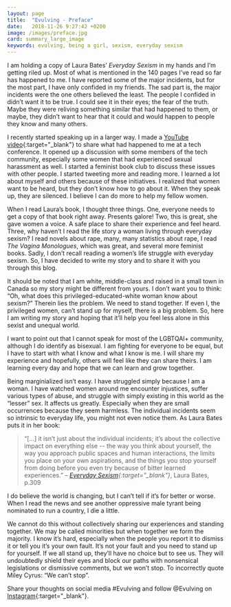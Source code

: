 ```yaml
---
layout: page
title:  "Evulving - Preface"
date:   2018-11-26 9:27:42 +0200
image: /images/preface.jpg
card: summary_large_image
keywords: evulving, being a girl, sexism, everyday sexism
---
```

I am holding a copy of Laura Bates’ *Everyday Sexism* in my hands and I’m getting riled up. Most of what is mentioned in the 140 pages I’ve read so far has happened to me. I have reported some of the major incidents, but for the most part, I have only confided in my friends. The sad part is, the major incidents were the one others believed the least. The people I confided in didn’t want it to be true. I could see it in their eyes; the fear of the truth. Maybe they were reliving something similar that had happened to them, or maybe, they didn’t want to hear that it could and would happen to people they know and many others.

I recently started speaking up in a larger way. I made a [YouTube video](https://youtu.be/TSawMIjJUVA){:target="_blank"} to share what had happened to me at a tech conference. It opened up a discussion with some members of the tech community, especially some women that had experienced sexual harassment as well. I started a feminist book club to discuss these issues with other people. I started tweeting more and reading more. I learned a lot about myself and others because of these initiatives. I realized that women want to be heard, but they don’t know how to go about it. When they speak up, they are silenced. I believe I can do more to help my fellow women.

When I read Laura’s book, I thought three things. One, everyone needs to get a copy of that book right away. Presents galore! Two, this is great, she gave women a voice. A safe place to share their experience and feel heard. Three, why haven’t I read the life story a woman living through everyday sexism? I read novels about rape, many, many statistics about rape, I read *The Vagina Monologues*, which was great, and several more feminist books. Sadly, I don’t recall reading a women’s life struggle with everyday sexism. So, I have decided to write my story and to share it with you through this blog.

It should be noted that I am white, middle-class and raised in a small town in Canada so my story might be different from yours. I don’t want you to think: “Oh, what does this privileged-educated-white woman know about sexism?” Therein lies the problem. We need to stand together. If even I, the privileged women, can’t stand up for myself, there is a big problem. So, here I am writing my story and hoping that it’ll help you feel less alone in this sexist and unequal world.

I want to point out that I cannot speak for most of the LGBTQAI+ community, although I do identify as bisexual. I am fighting for everyone to be equal, but I have to start with what I know and what I know is me. I will share my experience and hopefully, others will feel like they can share theirs. I am learning every day and hope that we can learn and grow together.

Being marginialized isn’t easy. I have struggled simply because I am a woman. I have watched women around me encounter injustices, suffer various types of abuse, and struggle with simply existing in this world as the “lesser” sex. It affects us greatly. Especially when they are small occurrences because they seem harmless. The individual incidents seem so intrinsic to everyday life, you might not even notice them. As Laura Bates puts it in her book:

>“[...] it isn’t just about the individual incidents; it’s about the collective impact on everything else -- the way you think about yourself, the way you approach public spaces and human interactions, the limits you place on your own aspirations, and the things you stop yourself from doing before you even try because of bitter learned experiences.”
– *[Everyday Sexism](https://www.goodreads.com/book/show/21251323-everyday-sexism){:target="_blank"}*, Laura Bates, p.309

I do believe the world is changing, but I can’t tell if it’s for better or worse. When I read the news and see another oppressive male tyrant being nominated to run a country, I die a little.

We cannot do this without collectively sharing our experiences and standing together. We may be called minorities but when together we form the majority. I know it’s hard, especially when the people you report it to dismiss it or tell you it’s your own fault. It’s not your fault and you need to stand up for yourself. If we all stand up, they’ll have no choice but to see us. They will undoubtedly shield their eyes and block our paths with nonsensical legislations or dismissive comments, but we won’t stop. To incorrectly quote Miley Cyrus: “We can’t stop”.

Share your thoughts on social media #Evulving and follow @Evulving on [Instagram](https://www.instagram.com/evulving/){:target="_blank"}.
